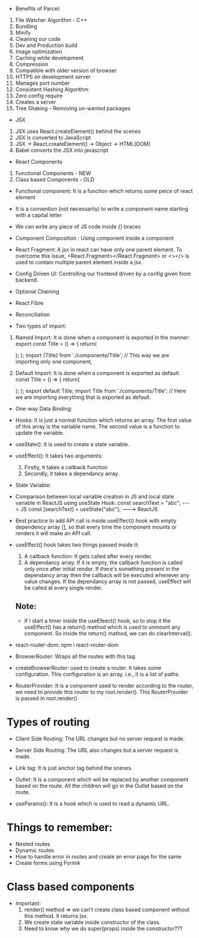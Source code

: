 - Benefits of Parcel:

1. File Watcher Algorithm - C++
2. Bundling
3. Minify
4. Cleaning our code
5. Dev and Production build
6. Image optimization
7. Caching while development
8. Compression
9. Compatible with older version of browser
10. HTTPS on development server
11. Manages port number
12. Consistent Hashing Algorithm
13. Zero config require
14. Creates a server
15. Tree Shaking - Removing un-wanted packages

- JSX

1. JSX uses React.createElement() behind the scenes
2. JSX is converted to JavaScript
3. JSX -> React.createElement() -> Object -> HTML(DOM)
4. Babel converts the JSX into javascript

- React Components

1. Functional Components - NEW
2. Class based Components - OLD

- Functional component: It is a function which returns some peice of react element
- It is a convention (not necessarily) to write a component name starting with a capital letter
- We can write any piece of JS code inside {} braces
- Component Composition : Using component inside a component

- React Fragment: A jsx in react can have only one parent element. To overcome this issue, <React.Fragment></React.Fragment> or <></> is used to contain multiple parent element inside a jsx.

- Config Driven UI: Controlling our frontend driven by a config given from backend.

- Optional Chaining
- React Fibre
- Reconciliation

- Two types of import:

1. Named Import: It is done when a component is exported in the manner:
   export const Title = () => {
   return(
   <div></div>
   );
   };
   import {Title} from './components/Title'; // This way we are importing only one component,

2. Default Import: It is done when a component is exported as default.
   const Title = () => {
   return(
   <div></div>
   );
   };
   export default Title;
   import Title from './components/Title'; // Here we are importing everything that is exported as default.

- One-way Data Binding:

- Hooks: It is just a normal function which returns an array. The first value of this array is the variable name. The second value is a function to update the variable.
- useState(): It is used to create a state variable.
- useEffect(): It takes two arguments:
  1.  Firstly, it takes a callback function
  2.  Secondly, it takes a dependancy array.
- State Variable:

- Comparison between local variable creation in JS and local state variable in ReactJS using useState Hook:
  const searchText = "abc"; ---> JS
  const [searchText] = useState("abc"); ---> ReactJS

- Best practice to add API call is inside useEffect() hook with empty dependency array [], so that every time the component mounts or renders it will make an API call.

- useEffect() hook takes two things passed inside it:

  1. A callback function: It gets called after every render.
  2. A dependancy array: If it is empty, the callback function is called only once after initial render. If there's something present in the dependancy array then the callback will be executed whenever any value changes. If the dependancy array is not passed, useEffect will be called at every single render.

  ## Note:

  - If I start a timer inside the useEfeect() hook, so to stop it the useEffect() has a return() method which is used to unmount any component. So inside the return() mathod, we can do clearInterval().

- react-router-dom: npm i react-router-dom
- BrowserRouter: Wraps all the routes with this tag.
- createBrowserRouter: used to create a router. It takes some configuration. This configuration is an array, i.e., it is a list of paths.
- RouterProvider: It is a component used to render according to the router, we need to provide this router to my root.render(). This RouterProvider is passed in root.render(<RouterProvider router={appRouter}/>)

# Types of routing

- Client Side Routing: The URL changes but no server request is made.
- Server Side Routing: The URL also changes but a server request is made.

- Link tag: It is just anchor tag behind the scenes.

- Outlet: It is a component which will be replaced by another component based on the route. All the children will go in the Outlet based on the route.

- useParams(): It is a hook which is used to read a dynamic URL.

# Things to remember:

- Nested routes
- Dynamic routes
- How to handle error in routes and create an error page for the same
- Create forms using Formik

# Class based components

- Important:
  1. render() method => we can't create class based component without this method. It returns jsx.
  2. We create state variable inside constructor of the class.
  3. Need to know why we do super(props) inside the constructor???
